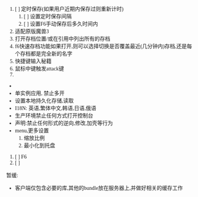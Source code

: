 <style>
    body {
        font-family: Consolas,微软雅黑;
    }
</style> 

1. [ ] 定时保存(如果用户近期内保存过则重新计时)
	1. [ ] 设置定时保存间隔
   2. [ ] 设置F6手动保存后多久时间内
2. 适配原版魔兽3
3. 打开存档位置/或在引用中列出所有的存档
4. f6快速存档功能如果打开,则可以选择切换是否覆盖最近(几分钟内)存档,还是每个存档都是完全新的名字
5. 快捷键输入秘籍
6. 鼠标中键触发attack键
7. 
* 
* 单实例应用, 禁止多开
* 设置本地持久化存储,读取
* I18N: 英语,繁体中文,韩语,日语,俄语
* 生产环境禁止任何方式打开控制台
* 声明:禁止任何形式的逆向,修改,加壳等行为
* menu,更多设置 
    1. 缩放比例
    2. 最小化到托盘
1. [ ] F6
2. [ ] 


暂缓:
* 客户端仅包含必要的库,其他的bundle放在服务器上,并做好相关的缓存工作
